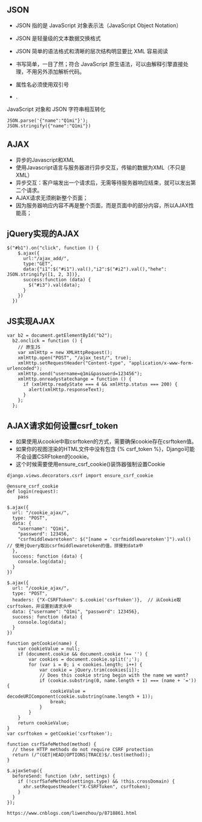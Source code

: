 ## JSON

- JSON 指的是 JavaScript 对象表示法（JavaScript Object Notation）
- JSON 是轻量级的文本数据交换格式
- JSON 简单的语法格式和清晰的层次结构明显要比 XML 容易阅读

- 书写简单，一目了然；符合 JavaScript 原生语法，可以由解释引擎直接处理，不用另外添加解析代码。
- 属性名必须使用双引号
- .

JavaScript 对象和 JSON 字符串相互转化　

```
JSON.parse('{"name":"Q1mi"}');
JSON.stringify({"name":"Q1mi"})
```

## AJAX

- 异步的Javascript和XML
- 使用Javascript语言与服务器进行异步交互，传输的数据为XML（不只是XML）
- 异步交互：客户端发出一个请求后，无需等待服务器响应结束，就可以发出第二个请求。
- AJAX请求无须刷新整个页面；
- 因为服务器响应内容不再是整个页面，而是页面中的部分内容，所以AJAX性能高； 

## jQuery实现的AJAX

```
$("#b1").on("click", function () {
    $.ajax({
      url:"/ajax_add/",
      type:"GET",
      data:{"i1":$("#i1").val(),"i2":$("#i2").val(),"hehe": JSON.stringify([1, 2, 3])},
      success:function (data) {
        $("#i3").val(data);
      }
    })
  })
```

## JS实现AJAX

```
var b2 = document.getElementById("b2");
  b2.onclick = function () {
    // 原生JS
    var xmlHttp = new XMLHttpRequest();
    xmlHttp.open("POST", "/ajax_test/", true);
    xmlHttp.setRequestHeader("Content-type", "application/x-www-form-urlencoded");
    xmlHttp.send("username=q1mi&password=123456");
    xmlHttp.onreadystatechange = function () {
      if (xmlHttp.readyState === 4 && xmlHttp.status === 200) {
        alert(xmlHttp.responseText);
      }
    };
  };
```

## AJAX请求如何设置csrf_token

- 如果使用从cookie中取csrftoken的方式，需要确保cookie存在csrftoken值。
- 如果你的视图渲染的HTML文件中没有包含 {% csrf_token %}，Django可能不会设置CSRFtoken的cookie。
- 这个时候需要使用ensure_csrf_cookie()装饰器强制设置Cookie

```
django.views.decorators.csrf import ensure_csrf_cookie

@ensure_csrf_cookie
def login(request):
    pass
```

```
$.ajax({
  url: "/cookie_ajax/",
  type: "POST",
  data: {
    "username": "Q1mi",
    "password": 123456,
    "csrfmiddlewaretoken": $("[name = 'csrfmiddlewaretoken']").val()  // 使用jQuery取出csrfmiddlewaretoken的值，拼接到data中
  },
  success: function (data) {
    console.log(data);
  }
})
```

```
$.ajax({
  url: "/cookie_ajax/",
  type: "POST",
  headers: {"X-CSRFToken": $.cookie('csrftoken')},  // 从Cookie取csrftoken，并设置到请求头中
  data: {"username": "Q1mi", "password": 123456},
  success: function (data) {
    console.log(data);
  }
})
```

```
function getCookie(name) {
    var cookieValue = null;
    if (document.cookie && document.cookie !== '') {
        var cookies = document.cookie.split(';');
        for (var i = 0; i < cookies.length; i++) {
            var cookie = jQuery.trim(cookies[i]);
            // Does this cookie string begin with the name we want?
            if (cookie.substring(0, name.length + 1) === (name + '=')) {
                cookieValue = decodeURIComponent(cookie.substring(name.length + 1));
                break;
            }
        }
    }
    return cookieValue;
}
var csrftoken = getCookie('csrftoken');
```

```
function csrfSafeMethod(method) {
  // these HTTP methods do not require CSRF protection
  return (/^(GET|HEAD|OPTIONS|TRACE)$/.test(method));
}

$.ajaxSetup({
  beforeSend: function (xhr, settings) {
    if (!csrfSafeMethod(settings.type) && !this.crossDomain) {
      xhr.setRequestHeader("X-CSRFToken", csrftoken);
    }
  }
});
```

```
https://www.cnblogs.com/liwenzhou/p/8718861.html
```

